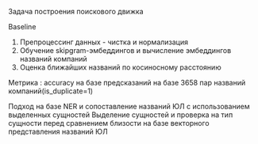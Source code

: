 Задача построения поискового движка

Baseline
1. Препроцессинг данных - чистка и нормализация
2. Обучение skipgram-эмбеддингов и вычисление эмбеддингов названий компаний
3. Оценка ближайших названий по косиносному расстоянию

Метрика : accuracy на базе предсказаний на базе 3658 пар названий компаний(is_duplicate=1)

Подход на базе NER и сопоставление названий ЮЛ с использованием выделенных сущностей
Выделение сущностей и проверка на тип сущности перед сравнением близости на базе векторного представления названий ЮЛ
